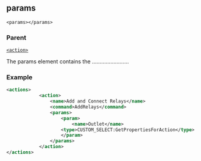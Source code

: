 ## params

`<params></params>`


### Parent

[`<action>`][1]


The params element contains the ……………………

### Example

```xml
<actions>
			<action>
				<name>Add and Connect Relays</name>
				<command>AddRelays</command>
				<params>
					<param>
						<name>Outlet</name>
					<type>CUSTOM_SELECT:GetPropertiesForAction</type>
					</param>
				</params>
			</action>
</actions>
```





[1]:	https://verbose-telegram-5004f902.pages.github.io/#actions-xml-action